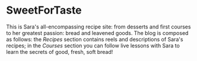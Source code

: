# SweetForTaste
This is Sara's all-encompassing recipe site: from desserts and first courses to her greatest passion: bread and leavened goods. 
The blog is composed as follows: the *Recipes* section contains reels and descriptions of Sara's recipes;  in the *Courses* section you can follow live lessons with Sara to learn the secrets of good, fresh, soft bread!

